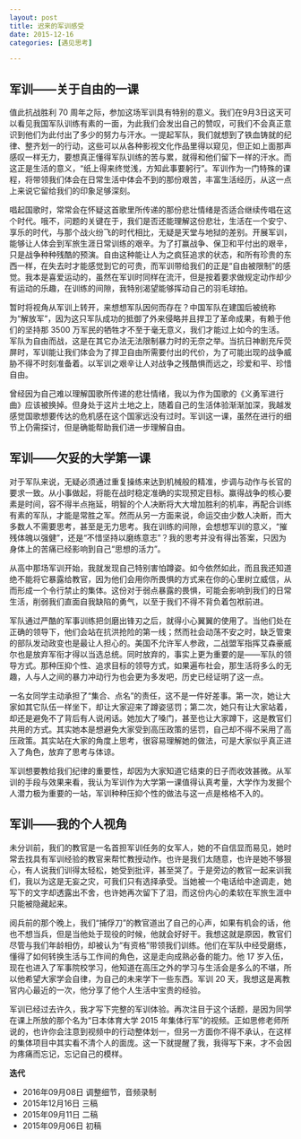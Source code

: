```yaml
---
layout: post
title: 迟来的军训感受
date: 2015-12-16
categories: [遇见思考]

---
```

## 军训——关于自由的一课
值此抗战胜利 70 周年之际，参加这场军训具有特别的意义。我们在9月3日这天可以看见我国军队训练有素的一面，为此我们会发出自己的赞叹，可我们不会真正意识到他们为此付出了多少的努力与汗水。一提起军队，我们就想到了铁血铸就的纪律、整齐划一的行动，这些可以从各种影视文化作品里得以窥见，但正如上面那声感叹一样无力，要想真正懂得军队训练的苦与累，就得和他们留下一样的汗水。而这正是生活的意义，“纸上得来终觉浅，方知此事要躬行”。军训作为一门特殊的课程，将带领我们体会在日常生活中体会不到的那份艰苦，丰富生活经历，从这一点上来说它留给我们的印象足够深刻。

唱起国歌时，常常会在怀疑这首歌里所传递的那份悲壮情绪是否适合继续传唱在这个时代。哦不，问题的关键在于，我们是否还能理解这份悲壮，生活在一个安宁、享乐的时代，与那个战火纷飞的时代相比，无疑是天堂与地狱的差别。开展军训，能够让人体会到军旅生涯日常训练的艰辛。为了打赢战争、保卫和平付出的艰辛，只是战争种种残酷的预演。自由这种能让人为之疯狂追求的状态，和所有珍贵的东西一样，在失去时才能感觉到它的可贵，而军训带给我们的正是“自由被限制”的感觉。我本是喜爱运动的，虽然在军训时同样在流汗，但是按着要求做规定动作却少有运动的乐趣，在训练的间隙，我特别渴望能够挥动自己的羽毛球拍。

暂时将视角从军训上转开，来想想军队因何而存在？中国军队在建国后被统称为“解放军”，因为这只军队成功的抵御了外来侵略并且捍卫了革命成果，有赖于他们的坚持那 3500 万军民的牺牲才不至于毫无意义，我们才能过上如今的生活。军队为自由而战，这是在其它办法无法限制暴力时的无奈之举。当抗日神剧充斥荧屏时，军训能让我们体会为了捍卫自由所需要付出的代价，为了可能出现的战争威胁不得不时刻准备着。以军训之艰辛让人对战争之残酷惧而远之，珍爱和平、珍惜自由。　

曾经因为自己难以理解国歌所传递的悲壮情绪，我以为作为国歌的《义勇军进行曲》应该被换掉。但身处于这片土地之上，随着自己的生活体验渐渐加深，我越发感觉国歌想要传达的危机感在这个国家远没有过时。军训这一课，虽然在进行的细节上仍需探讨，但是确能帮助我们进一步理解自由。

## 军训——欠妥的大学第一课
对于军队来说，无疑必须通过重复操练来达到机械般的精准，步调与动作与长官的要求一致。从小事做起，将能在战时稳定准确的实现预定目标。赢得战争的核心要素是时间，容不得半点拖延，明智的个人决断将大大增加胜利的机率，再配合训练有素的军队，才能是常胜之军。然而从另一方面来说，命运交由少数人决断，而大多数人不需要思考，甚至是无力思考。我在训练的间隙，会想想军训的意义，“摧残体魄以强健”，还是“不惜坚持以磨练意志”？我的思考并没有得出答案，只因为身体上的苦痛已经影响到自己“思想的活力”。

从高中那场军训开始，我就发现自己特别害怕蹲姿。如今依然如此，而且我还知道绝不能将它暴露给教官，因为他们会用你所畏惧的方式来在你的心里树立威信，从而形成一个令行禁止的集体。这份对于弱点暴露的畏惧，可能会影响到我们的日常生活，削弱我们直面自我缺陷的勇气，以至于我们不得不背负着包袱前进。


军队通过严酷的军事训练把剑磨出锋刃之后，就得小心翼翼的使用了。当他们处在正确的领导下，他们会站在抗洪抢险的第一线；然而社会动荡不安之时，缺乏管束的部队发动政变也是最让人担心的。美国不允许军人参政，二战盟军指挥艾森豪威尔也是放弃军衔才得以当选总统。同时放弃的，事实上更为重要的是——军队的领导方式。那种压抑个性、追求目标的领导方式，如果遍布社会，那生活将多么的无趣，人与人之间的暴力冲动行为也会更为多发吧，历史已经证明了这一点。

一名女同学主动承担了“集合、点名”的责任，这不是一件好差事。第一次，她让大家如其它队伍一样坐下，却让大家迎来了蹲姿惩罚；第二次，她只有让大家站着，却还是避免不了背后有人说闲话。她加大了嗓门，甚至也让大家蹲下，这是教官们共用的方式。其实她本是想避免大家受到高压政策的惩罚，自己却不得不采用了高压政策。其实站在大家的角度上思考，很容易理解她的做法，可是大家似乎真正进入了角色，放弃了思考与体谅。

军训想要教给我们纪律的重要性，却因为大家知道它结束的日子而收效甚微。从军训的手段与效果来看，我认为军训作为大学第一课值得认真考量，大学作为发掘个人潜力极为重要的一站，军训种种压抑个性的做法与这一点是格格不入的。

## 军训——我的个人视角
未分训前，我们的教官是一名首担军训任务的女军人，她的不自信显而易见，她时常去找具有军训经验的教官来帮忙教授动作。也许是我们太随意，也许是她不够狠心，有人说我们训得太轻松，她受到批评，甚至哭了。于是旁边的教官一起来训我们，我以为这是无妄之灾，可我们只有选择承受。当她被一个电话给中途调走，她写下的文字却透露出不舍，也许她再次留下了泪，而这份内心的柔软在军旅生涯中只能被隐藏起来。

阅兵前的那个晚上，我们“捕俘刀”的教官道出了自己的心声，如果有机会的话，他也不想当兵，但是当他处于现役的时候，他就会好好干。我想这就是原因，教官们尽管与我们年龄相仿，却被认为“有资格”带领我们训练。他们在军队中经受磨练，懂得了如何转换生活与工作间的角色，这是走向成熟必备的能力。他 17 岁入伍，现在也进入了军事院校学习，他知道在高压之外的学习与生活会是多么的不堪，所以他希望大家学会自律，为自己的未来学下一些东西。军训 20 天，我想这是离教官内心最近的一次，他分享了他个人生活中宝贵的经验。

军训已经过去许久，我才写下完整的军训体验。再次注目于这个话题，是因为同学在课上所放的那个名为“日本体育大学 2015 年集体行军”的视频。正如思修老师所说的，也许你会注意到视频中的行动整体划一，但另一方面你不得不承认，在这样的集体项目中其实看不清个人的面庞。这一下就提醒了我，我得写下来，才不会因为疼痛而忘记，忘记自己的模样。

**迭代**

* 2016年09月08日 调整细节，音频录制
* 2015年12月16日 三稿
* 2015年09月11日  二稿
* 2015年09月06日  初稿

